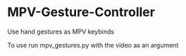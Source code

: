 # MPV-Gesture-Controller
Use hand gestures as MPV keybinds

To use run mpv_gestures.py with the video as an argument
